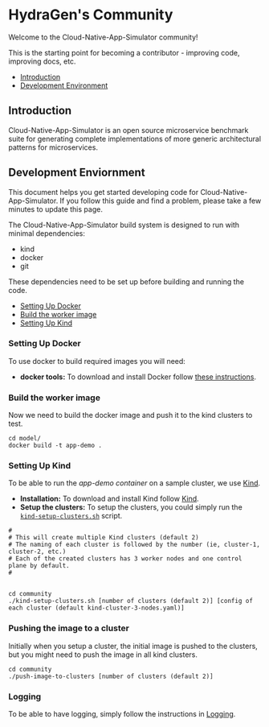 # HydraGen's Community

Welcome to the Cloud-Native-App-Simulator community!

This is the starting point for becoming a contributor - improving code, 
improving docs, etc.

- [Introduction](#introduction)
- [Development Environment](#development-enviornment)

## Introduction

Cloud-Native-App-Simulator is an open source microservice benchmark suite 
for generating complete implementations of more generic architectural patterns
for microservices.

## Development Enviornment
This document helps you get started developing code for Cloud-Native-App-Simulator.
If you follow this guide and find a problem, please take a few minutes to update this page.

The Cloud-Native-App-Simulator build system is designed to run with minimal dependencies:
- kind
- docker
- git

These dependencies need to be set up before building and running the code.
- [Setting Up Docker](#setting-up-docker)
- [Build the worker image](#build-the-worker-image)
- [Setting Up Kind](#setting-up-kind)


### Setting Up Docker
To use docker to build required images you will need:
- **docker tools:** To download and install Docker follow [these instructions](https://docs.docker.com/install/).

### Build the worker image
Now we need to build the docker image and push it to the kind clusters to test.
```
cd model/
docker build -t app-demo .
```
### Setting Up Kind
To be able to run the *app-demo container* on a sample cluster, we use 
[Kind](https://kind.sigs.k8s.io/docs/user/quick-start/).

- **Installation:** To download and install Kind follow [Kind](https://kind.sigs.k8s.io/docs/user/quick-start/).
- **Setup the clusters:** To setup the clusters, you could simply run the [`kind-setup-clusters.sh`](kind-setup-clusters.sh)
script.
```
#
# This will create multiple Kind clusters (default 2)
# The naming of each cluster is followed by the number (ie, cluster-1, cluster-2, etc.)
# Each of the created clusters has 3 worker nodes and one control plane by default.
#


cd community
./kind-setup-clusters.sh [number of clusters (default 2)] [config of each cluster (default kind-cluster-3-nodes.yaml)]
```

### Pushing the image to a cluster
Initially when you setup a cluster, the initial image is pushed to the clusters, but you might need to 
push the image in all kind clusters. 

```
cd community
./push-image-to-clusters [number of clusters (default 2)]
```

### Logging
To be able to have logging, simply follow the instructions in [Logging](./Logging.md).